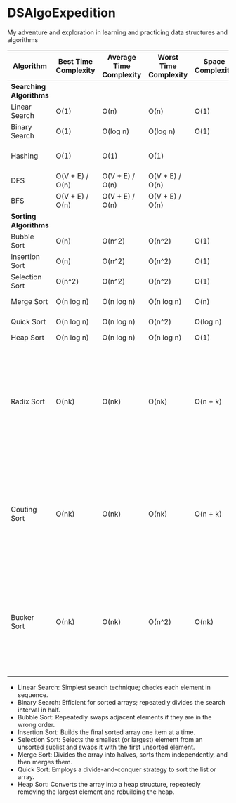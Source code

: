# DSAlgoExpedition
My adventure and exploration in learning and practicing data structures and algorithms

| Algorithm | Best Time Complexity | Average Time Complexity | Worst Time Complexity | Space Complexity | Implementation Method | Comparison-Based | Category |
|-----------|----------------------|-------------------------|-----------------------|------------------|-----------------------|------------------|----------|
| **Searching Algorithms** | | | | | | | |
| Linear Search | O(1) | O(n) | O(n) | O(1) | Iterative | No | Brute Force |
| Binary Search | O(1) | O(log n) | O(log n) | O(1) | Iterative or Recursive | Yes | Divide and Conquer |
| Hashing | O(1) | O(1) | O(1) |  | Hashtable | No | Hash function & Key based |
| DFS | O(V + E) / O(n) | O(V + E) / O(n) | O(V + E) / O(n) |  | Traversal | Yes |  |
| BFS | O(V + E) / O(n) | O(V + E) / O(n) | O(V + E) / O(n) |  | Traversal | Yes | |
| **Sorting Algorithms** | | | | | | | |
| Bubble Sort | O(n) | O(n^2) | O(n^2) | O(1) | Iterative | Yes | Brute Force |
| Insertion Sort | O(n) | O(n^2) | O(n^2) | O(1) | Iterative | Yes | Incremental Insertion |
| Selection Sort | O(n^2) | O(n^2) | O(n^2) | O(1) | Iterative | Yes | Incremental Selection |
| Merge Sort | O(n log n) | O(n log n) | O(n log n) | O(n) | Recursive | Yes | Divide and Conquer |
| Quick Sort | O(n log n) | O(n log n) | O(n^2) | O(log n) | Recursive | Yes | Divide and Conquer |
| Heap Sort | O(n log n) | O(n log n) | O(n log n) | O(1) | LSD/MSD | Yes | Selection |
| Radix Sort | O(nk) | O(nk) | O(nk) | O(n + k) | Int/String based | No | integer keys by grouping the keys by individual digits that share the same significant position and value (place value) |
| Couting Sort | O(nk) | O(nk) | O(nk) | O(n + k) | Interger, Range based | No | integer sorting algorithm that operates by counting the number of objects that have each distinct key value |
| Bucker Sort | O(nk) | O(nk) | O(n^2) | O(nk) | Float, Distribution based | No | Float sorting algorithm with ability to sort large datasets quickly when the data is uniformly distributed |

- Linear Search: Simplest search technique; checks each element in sequence.
- Binary Search: Efficient for sorted arrays; repeatedly divides the search interval in half.
- Bubble Sort: Repeatedly swaps adjacent elements if they are in the wrong order.
- Insertion Sort: Builds the final sorted array one item at a time.
- Selection Sort: Selects the smallest (or largest) element from an unsorted sublist and swaps it with the first unsorted element.
- Merge Sort: Divides the array into halves, sorts them independently, and then merges them.
- Quick Sort: Employs a divide-and-conquer strategy to sort the list or array.
- Heap Sort: Converts the array into a heap structure, repeatedly removing the largest element and rebuilding the heap.
